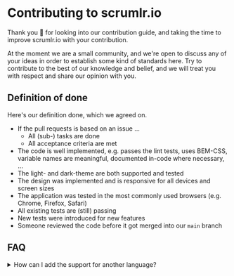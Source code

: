 # Contributing to scrumlr.io

Thank you 🙏 for looking into our contribution guide, and taking the time to improve scrumlr.io with your contribution.

At the moment we are a small community, and we're open to discuss any of your ideas in order to establish some kind of
standards here. Try to contribute to the best of our knowledge and belief, and we will treat you with respect and share
our opinion with you.

## Definition of done

Here's our definition done, which we agreed on.

* If the pull requests is based on an issue ...
  * All (sub-) tasks are done
  * All acceptance criteria are met
* The code is well implemented, e.g. passes the lint tests, uses BEM-CSS, variable names are meaningful,
  documented in-code where necessary, ...
* The light- and dark-theme are both supported and tested
* The design was implemented and is responsive for all devices and screen sizes
* The application was tested in the most commonly used browsers (e.g. Chrome, Firefox, Safari)
* All existing tests are (still) passing
* New tests were introduced for new features
* Someone reviewed the code before it got merged into our `main` branch

## FAQ

<details>
  <summary>How can I add the support for another language?</summary>

  Just copy the base configuration `public/locales/en/translation.json` into a new
  directory with your language code `public/locales/{language code}/translation.json`
  and translate all values of the JSON properly. Once you're done you can open a pull
  request, and we will try to review your translation by a few samples.
</details>
